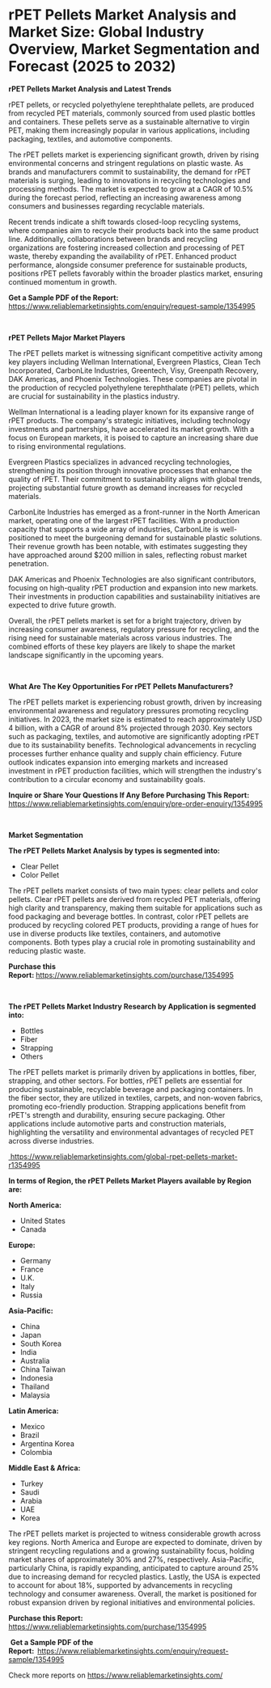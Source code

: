<p><h1>rPET Pellets Market Analysis and Market Size: Global Industry Overview, Market Segmentation and Forecast (2025 to 2032)</h1></p><p><strong>rPET Pellets Market Analysis and Latest Trends</strong></p>
<p><p>rPET pellets, or recycled polyethylene terephthalate pellets, are produced from recycled PET materials, commonly sourced from used plastic bottles and containers. These pellets serve as a sustainable alternative to virgin PET, making them increasingly popular in various applications, including packaging, textiles, and automotive components.</p><p>The rPET pellets market is experiencing significant growth, driven by rising environmental concerns and stringent regulations on plastic waste. As brands and manufacturers commit to sustainability, the demand for rPET materials is surging, leading to innovations in recycling technologies and processing methods. The market is expected to grow at a CAGR of 10.5% during the forecast period, reflecting an increasing awareness among consumers and businesses regarding recyclable materials. </p><p>Recent trends indicate a shift towards closed-loop recycling systems, where companies aim to recycle their products back into the same product line. Additionally, collaborations between brands and recycling organizations are fostering increased collection and processing of PET waste, thereby expanding the availability of rPET. Enhanced product performance, alongside consumer preference for sustainable products, positions rPET pellets favorably within the broader plastics market, ensuring continued momentum in growth.</p></p>
<p><strong>Get a Sample PDF of the Report:&nbsp;</strong> <a href="https://www.reliablemarketinsights.com/enquiry/request-sample/1354995?utm_campaign=1887&utm_medium=2&utm_source=Github&utm_content=ia&utm_term=31012025&utm_id=rpet-pellets">https://www.reliablemarketinsights.com/enquiry/request-sample/1354995</a></p>
<p>&nbsp;</p>
<p><strong>rPET Pellets Major Market Players</strong></p>
<p><p>The rPET pellets market is witnessing significant competitive activity among key players including Wellman International, Evergreen Plastics, Clean Tech Incorporated, CarbonLite Industries, Greentech, Visy, Greenpath Recovery, DAK Americas, and Phoenix Technologies. These companies are pivotal in the production of recycled polyethylene terephthalate (rPET) pellets, which are crucial for sustainability in the plastics industry.</p><p>Wellman International is a leading player known for its expansive range of rPET products. The company's strategic initiatives, including technology investments and partnerships, have accelerated its market growth. With a focus on European markets, it is poised to capture an increasing share due to rising environmental regulations.</p><p>Evergreen Plastics specializes in advanced recycling technologies, strengthening its position through innovative processes that enhance the quality of rPET. Their commitment to sustainability aligns with global trends, projecting substantial future growth as demand increases for recycled materials.</p><p>CarbonLite Industries has emerged as a front-runner in the North American market, operating one of the largest rPET facilities. With a production capacity that supports a wide array of industries, CarbonLite is well-positioned to meet the burgeoning demand for sustainable plastic solutions. Their revenue growth has been notable, with estimates suggesting they have approached around $200 million in sales, reflecting robust market penetration.</p><p>DAK Americas and Phoenix Technologies are also significant contributors, focusing on high-quality rPET production and expansion into new markets. Their investments in production capabilities and sustainability initiatives are expected to drive future growth.</p><p>Overall, the rPET pellets market is set for a bright trajectory, driven by increasing consumer awareness, regulatory pressure for recycling, and the rising need for sustainable materials across various industries. The combined efforts of these key players are likely to shape the market landscape significantly in the upcoming years.</p></p>
<p>&nbsp;</p>
<p><strong>What Are The Key Opportunities For rPET Pellets Manufacturers?</strong></p>
<p><p>The rPET pellets market is experiencing robust growth, driven by increasing environmental awareness and regulatory pressures promoting recycling initiatives. In 2023, the market size is estimated to reach approximately USD 4 billion, with a CAGR of around 8% projected through 2030. Key sectors such as packaging, textiles, and automotive are significantly adopting rPET due to its sustainability benefits. Technological advancements in recycling processes further enhance quality and supply chain efficiency. Future outlook indicates expansion into emerging markets and increased investment in rPET production facilities, which will strengthen the industry's contribution to a circular economy and sustainability goals.</p></p>
<p><strong>Inquire or Share Your Questions If Any Before Purchasing This Report:</strong> <a href="https://www.reliablemarketinsights.com/enquiry/pre-order-enquiry/1354995?utm_campaign=1887&utm_medium=2&utm_source=Github&utm_content=ia&utm_term=31012025&utm_id=rpet-pellets">https://www.reliablemarketinsights.com/enquiry/pre-order-enquiry/1354995</a></p>
<p>&nbsp;</p>
<p><strong>Market Segmentation</strong></p>
<p><strong>The rPET Pellets Market Analysis by types is segmented into:</strong></p>
<p><ul><li>Clear Pellet</li><li>Color Pellet</li></ul></p>
<p><p>The rPET pellets market consists of two main types: clear pellets and color pellets. Clear rPET pellets are derived from recycled PET materials, offering high clarity and transparency, making them suitable for applications such as food packaging and beverage bottles. In contrast, color rPET pellets are produced by recycling colored PET products, providing a range of hues for use in diverse products like textiles, containers, and automotive components. Both types play a crucial role in promoting sustainability and reducing plastic waste.</p></p>
<p><strong>Purchase this Report:&nbsp;</strong><a href="https://www.reliablemarketinsights.com/purchase/1354995?utm_campaign=1887&utm_medium=2&utm_source=Github&utm_content=ia&utm_term=31012025&utm_id=rpet-pellets">https://www.reliablemarketinsights.com/purchase/1354995</a></p>
<p>&nbsp;</p>
<p><strong>The rPET Pellets Market Industry Research by Application is segmented into:</strong></p>
<p><ul><li>Bottles</li><li>Fiber</li><li>Strapping</li><li>Others</li></ul></p>
<p><p>The rPET pellets market is primarily driven by applications in bottles, fiber, strapping, and other sectors. For bottles, rPET pellets are essential for producing sustainable, recyclable beverage and packaging containers. In the fiber sector, they are utilized in textiles, carpets, and non-woven fabrics, promoting eco-friendly production. Strapping applications benefit from rPET's strength and durability, ensuring secure packaging. Other applications include automotive parts and construction materials, highlighting the versatility and environmental advantages of recycled PET across diverse industries.</p></p>
<p><a href="https://www.reliablemarketinsights.com/global-rpet-pellets-market-r1354995?utm_campaign=1887&utm_medium=2&utm_source=Github&utm_content=ia&utm_term=31012025&utm_id=rpet-pellets">&nbsp;https://www.reliablemarketinsights.com/global-rpet-pellets-market-r1354995</a></p>
<p><strong>In terms of Region, the rPET Pellets Market Players available by Region are:</strong></p>
<p>
    <p> <strong> North America: </strong>
        <ul>
            <li>United States</li>
            <li>Canada</li>
        </ul>
        </p> 
    <p> <strong> Europe: </strong>
        <ul>
            <li>Germany</li>
            <li>France</li>
            <li>U.K.</li>
            <li>Italy</li>
            <li>Russia</li>
        </ul>
        </p> 
    <p> <strong> Asia-Pacific: </strong>
        <ul>
            <li>China</li>
            <li>Japan</li>
            <li>South Korea</li>
            <li>India</li>
            <li>Australia</li>
            <li>China Taiwan</li>
            <li>Indonesia</li>
            <li>Thailand</li>
            <li>Malaysia</li>
        </ul>
        </p> 
    <p> <strong> Latin America: </strong>
        <ul>
            <li>Mexico</li>
            <li>Brazil</li>
            <li>Argentina Korea</li>
            <li>Colombia</li>
        </ul>
        </p> 
    <p> <strong> Middle East & Africa: </strong>
        <ul>
            <li>Turkey</li>
            <li>Saudi</li>
            <li>Arabia</li>
            <li>UAE</li>
            <li>Korea</li>
        </ul>
    </p>
    </p>
<p><p>The rPET pellets market is projected to witness considerable growth across key regions. North America and Europe are expected to dominate, driven by stringent recycling regulations and a growing sustainability focus, holding market shares of approximately 30% and 27%, respectively. Asia-Pacific, particularly China, is rapidly expanding, anticipated to capture around 25% due to increasing demand for recycled plastics. Lastly, the USA is expected to account for about 18%, supported by advancements in recycling technology and consumer awareness. Overall, the market is positioned for robust expansion driven by regional initiatives and environmental policies.</p></p>
<p><strong>Purchase this Report: </strong><a href="https://www.reliablemarketinsights.com/purchase/1354995?utm_campaign=1887&utm_medium=2&utm_source=Github&utm_content=ia&utm_term=31012025&utm_id=rpet-pellets">https://www.reliablemarketinsights.com/purchase/1354995</a></p>
<p>&nbsp;<strong>Get a Sample PDF of the Report:&nbsp;&nbsp;</strong><a href="https://www.reliablemarketinsights.com/enquiry/request-sample/1354995?utm_campaign=1887&utm_medium=2&utm_source=Github&utm_content=ia&utm_term=31012025&utm_id=rpet-pellets">https://www.reliablemarketinsights.com/enquiry/request-sample/1354995</a></p>
<p><strong></strong></p>
<p>Check more reports on <a href="https://www.reliablemarketinsights.com/?utm_campaign=1887&utm_medium=2&utm_source=Github&utm_content=ia&utm_term=31012025&utm_id=rpet-pellets">https://www.reliablemarketinsights.com/</a></p>